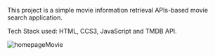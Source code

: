 This project is a simple movie information retrieval APIs-based movie search application.


Tech Stack used: HTML, CCS3, JavaScript and TMDB API.


![homepageMovie](https://user-images.githubusercontent.com/95033451/178195515-9f9a6f55-0e22-4b76-98b1-4ca188af7e75.png)
